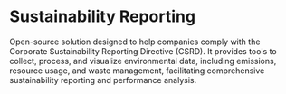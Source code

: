 # Sustainability Reporting
Open-source solution designed to help companies comply with the Corporate Sustainability Reporting Directive (CSRD). It provides tools to collect, process, and visualize environmental data, including emissions, resource usage, and waste management, facilitating comprehensive sustainability reporting and performance analysis.
